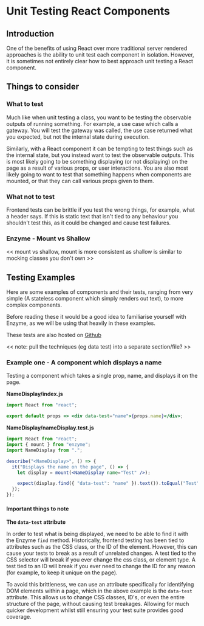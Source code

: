 # Unit Testing React Components

## Introduction

One of the benefits of using React over more traditional server rendered approaches
is the ability to unit test each component in isolation. However, it is sometimes not entirely clear
how to best approach unit testing a React component.

## Things to consider

### What to test

Much like when unit testing a class, you want to be testing the observable outputs of running something. For example, a use case which calls a gateway. You will test the gateway was called, the use case returned
what you expected, but not the internal state during execution.

Similarly, with a React component it can be tempting to test things such as the internal state, but
you instead want to test the observable outputs. This is most likely going to be something displaying
(or not displaying) on the page as a result of various props, or user interactions. You are also most
likely going to want to test that something happens when components are mounted, or that they can call
various props given to them.

### What not to test

Frontend tests can be brittle if you test the wrong things, for example, what a header says. If this is
static text that isn't tied to any behaviour you shouldn't test this, as it could be changed and cause
test failures.

### Enzyme - Mount vs Shallow

<< mount vs shallow, mount is more consistent as shallow is similar to mocking classes you don't own >>

## Testing Examples

Here are some examples of components and their tests, ranging from very simple (A stateless component
which simply renders out text), to more complex components.

Before reading these it would be a good idea to familiarise yourself with Enzyme, as we will be using that heavily in these examples.

These tests are also hosted on [Github]('https://github.com/madetech/react-testing-examples')

<< note: pull the techniques (eg data test) into a separate section/file? >>

### Example one - A component which displays a name

Testing a component which takes a single prop, name, and displays it on the page.

**NameDisplay/index.js**

```jsx
import React from "react";

export default props => <div data-test="name">{props.name}</div>;
```

**NameDisplay/nameDisplay.test.js**

```jsx
import React from "react";
import { mount } from "enzyme";
import NameDisplay from ".";

describe("<NameDisplay>", () => {
  it("Displays the name on the page", () => {
    let display = mount(<NameDisplay name="Test" />);

    expect(display.find({ "data-test": "name" }).text()).toEqual("Test");
  });
});
```

#### Important things to note

**The `data-test` attribute**

In order to test what is being displayed, we need to be able to find it with the Enzyme `find` method.
Historically, frontend testing has been tied to attributes such as the CSS class, or the ID of the element.
However, this can cause your tests to break as a result of unrelated changes. A test tied to the CSS selector
will break if you ever change the css class, or element type. A test tied to an ID will break if you ever need
to change the ID for any reason (for example, to keep it unique on the page).

To avoid this brittleness, we can use an attribute specifically for identifying DOM elements within a page,
which in the above example is the `data-test` attribute. This allows us to change CSS classes, ID's, or even the entire structure of the page, without causing test breakages. Allowing for much quicker development whilst
still ensuring your test suite provides good coverage.
